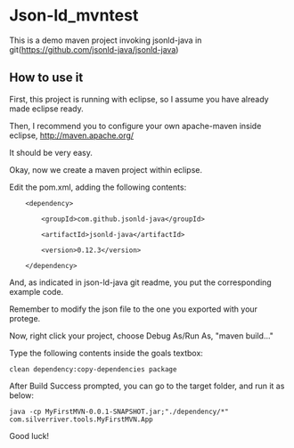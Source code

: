 # Json-ld_mvntest
This is a demo maven project invoking jsonld-java in git(https://github.com/jsonld-java/jsonld-java)

## How to use it

First, this project is running with eclipse, so I assume you have already made eclipse ready.

Then, I recommend you to configure your own apache-maven inside eclipse, http://maven.apache.org/

It should be very easy.



Okay, now we create a maven project within eclipse.

Edit the pom.xml, adding the following contents:

```
    <dependency>

        <groupId>com.github.jsonld-java</groupId>

        <artifactId>jsonld-java</artifactId>

        <version>0.12.3</version>

    </dependency>
```

And, as indicated in json-ld-java git readme, you put the corresponding example code.

Remember to modify the json file to the one you exported with your protege.

Now, right click your project, choose Debug As/Run As,  "maven build..."

Type the following contents inside the goals textbox:

```
clean dependency:copy-dependencies package
```

After Build Success prompted, you can go to the target folder, and run it as below:

```
java -cp MyFirstMVN-0.0.1-SNAPSHOT.jar;"./dependency/*" com.silverriver.tools.MyFirstMVN.App
```

Good luck!